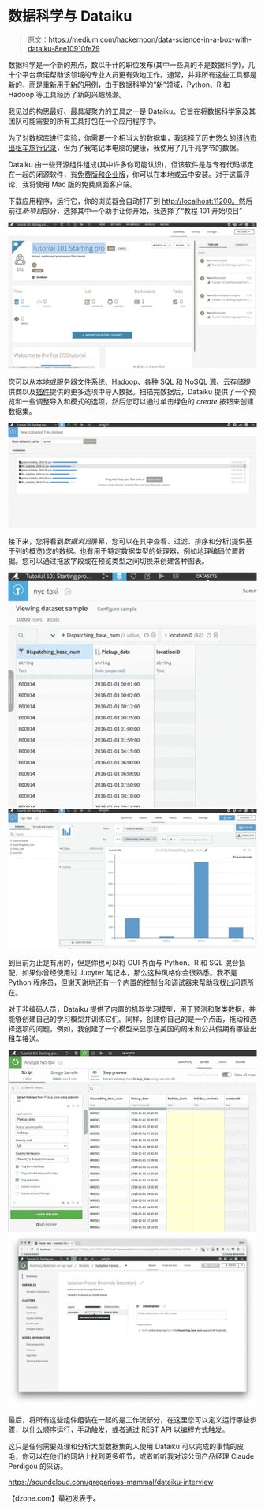# 数据科学与 Dataiku

> 原文：<https://medium.com/hackernoon/data-science-in-a-box-with-dataiku-8ee10910fe79>

数据科学是一个新的热点，数以千计的职位发布(其中一些真的不是数据科学)，几十个平台承诺帮助该领域的专业人员更有效地工作。通常，并非所有这些工具都是新的，而是重新用于新的用例，由于数据科学的“新”领域，Python、R 和 Hadoop 等工具经历了新的兴趣热潮。

我见过的构思最好、最具凝聚力的工具之一是 Dataiku。它旨在将数据科学家及其团队可能需要的所有工具打包在一个应用程序中。

为了对数据库进行实验，你需要一个相当大的数据集，我选择了历史悠久的[纽约市出租车旅行记录](http://www.nyc.gov/html/tlc/html/about/trip_record_data.shtml)，但为了我笔记本电脑的健康，我使用了几千兆字节的数据。

Dataiku 由一些开源组件组成(其中许多你可能认识)，但该软件是与专有代码绑定在一起的闭源软件，[有免费版和企业版](https://www.dataiku.com/dss/editions/)，你可以在本地或云中安装。对于这篇评论，我将使用 Mac 版的免费桌面客户端。

下载应用程序，运行它，你的浏览器会自动打开到 [http://localhost:11200。](http://localhost:11200.)然后前往*新项目*部分，选择其中一个助手让你开始，我选择了“教程 101 开始项目”

![](img/b4fe7f6e30ebb968aa15e9be02762e32.png)

您可以从本地或服务器文件系统、Hadoop、各种 SQL 和 NoSQL 源、云存储提供商以及[插件](https://www.dataiku.com/dss/plugins/)提供的更多选项中导入数据。扫描完数据后，Dataiku 提供了一个预览和一些调整导入和模式的选项，然后您可以通过单击绿色的 *create* 按钮来创建数据集。

![](img/4c10bdd33ea5303cc5623bab426cc413.png)

接下来，您将看到*数据浏览*屏幕，您可以在其中查看、过滤、排序和分析(提供基于列的概览)您的数据。也有用于特定数据类型的处理器，例如地理编码位置数据。您可以通过拖放字段或在预览类型之间切换来创建各种图表。

![](img/1603b1b87cbd6532ef8c334b5486734e.png)![](img/f7e36e442a2353e641ec66d0a353d865.png)

到目前为止是有用的，但是你也可以将 GUI 界面与 Python、R 和 SQL 混合搭配，如果你曾经使用过 Jupyter 笔记本，那么这种风格你会很熟悉。我不是 Python 程序员，但谢天谢地还有一个内置的控制台和调试器来帮助我找出问题所在。

对于非编码人员，Dataiku 提供了内置的机器学习模型，用于预测和聚类数据，并能够创建自己的学习模型并训练它们。同样，创建你自己的是一个点击，拖动和选择选项的问题，例如，我创建了一个模型来显示在美国的周末和公共假期有哪些出租车接送。

![](img/07ef7504e8a1a4bd9b00fa6226ba6ceb.png)![](img/b6687638c7c1ddbb429c1b876491453f.png)

最后，将所有这些组件组装在一起的是工作流部分，在这里您可以定义运行哪些步骤，以什么顺序运行，手动触发，或者通过 REST API 以编程方式触发。

这只是任何需要处理和分析大型数据集的人使用 Dataiku 可以完成的事情的皮毛，你可以在他们的网站上找到更多细节，或者听听我对该公司产品经理 Claude Perdigou 的采访。

https://soundcloud.com/gregarious-mammal/dataiku-interview

【dzone.com】最初发表于[](https://dzone.com/articles/data-science-in-a-box-with-dataiku)**。**